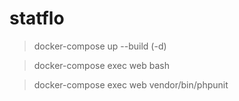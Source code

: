 # statflo

> docker-compose up --build (-d)

> docker-compose exec web bash

> docker-compose exec web vendor/bin/phpunit

